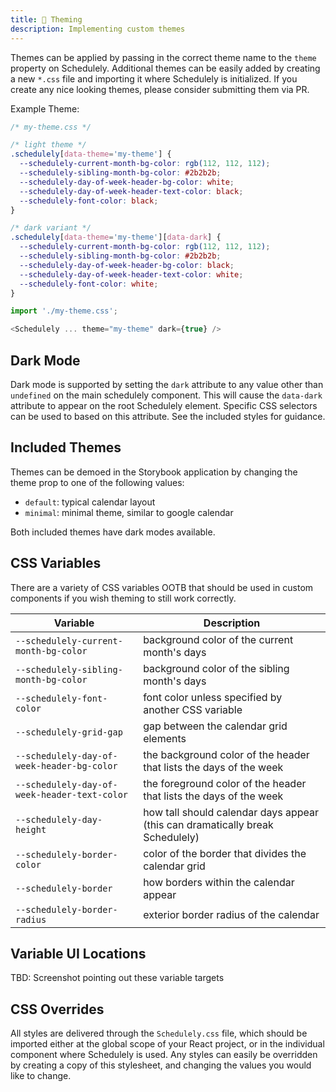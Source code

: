 ```yaml
---
title: 🎨 Theming
description: Implementing custom themes
---
```


Themes can be applied by passing in the correct theme name to the `theme` property on Schedulely. Additional themes can be easily added by creating a new `*.css` file and importing it where Schedulely is initialized. If you create any nice looking themes, please consider submitting them via PR.

Example Theme:

```css
/* my-theme.css */

/* light theme */
.schedulely[data-theme='my-theme'] {
  --schedulely-current-month-bg-color: rgb(112, 112, 112);
  --schedulely-sibling-month-bg-color: #2b2b2b;
  --schedulely-day-of-week-header-bg-color: white;
  --schedulely-day-of-week-header-text-color: black;
  --schedulely-font-color: black;
}

/* dark variant */
.schedulely[data-theme='my-theme'][data-dark] {
  --schedulely-current-month-bg-color: rgb(112, 112, 112);
  --schedulely-sibling-month-bg-color: #2b2b2b;
  --schedulely-day-of-week-header-bg-color: black;
  --schedulely-day-of-week-header-text-color: white;
  --schedulely-font-color: white;
}
```

```js
import './my-theme.css';

<Schedulely ... theme="my-theme" dark={true} />
```

## Dark Mode

Dark mode is supported by setting the `dark` attribute to any value other than `undefined` on the main schedulely component. This will
cause the `data-dark` attribute to appear on the root Schedulely element. Specific CSS selectors can be used to based on this attribute.
See the included styles for guidance.

## Included Themes

Themes can be demoed in the Storybook application by changing the theme prop to one of the following values:

- `default`: typical calendar layout
- `minimal`: minimal theme, similar to google calendar

Both included themes have dark modes available.

## CSS Variables

There are a variety of CSS variables OOTB that should be used in custom components if you wish theming to still work correctly.

| Variable                                     | Description                                                                   |
| -------------------------------------------- | ----------------------------------------------------------------------------- |
| `--schedulely-current-month-bg-color`        | background color of the current month's days                                  |
| `--schedulely-sibling-month-bg-color`        | background color of the sibling month's days                                  |
| `--schedulely-font-color`                    | font color unless specified by another CSS variable                           |
| `--schedulely-grid-gap`                      | gap between the calendar grid elements                                        |
| `--schedulely-day-of-week-header-bg-color`   | the background color of the header that lists the days of the week            |
| `--schedulely-day-of-week-header-text-color` | the foreground color of the header that lists the days of the week            |
| `--schedulely-day-height`                    | how tall should calendar days appear (this can dramatically break Schedulely) |
| `--schedulely-border-color`                  | color of the border that divides the calendar grid                            |
| `--schedulely-border`                        | how borders within the calendar appear                                        |
| `--schedulely-border-radius`                 | exterior border radius of the calendar                                        |

## Variable UI Locations

TBD: Screenshot pointing out these variable targets

## CSS Overrides

All styles are delivered through the `Schedulely.css` file, which should be imported either at the global scope of your React project, or in the individual component where Schedulely is used. Any styles can easily be overridden by creating a copy of this stylesheet, and changing the values you would like to change.
